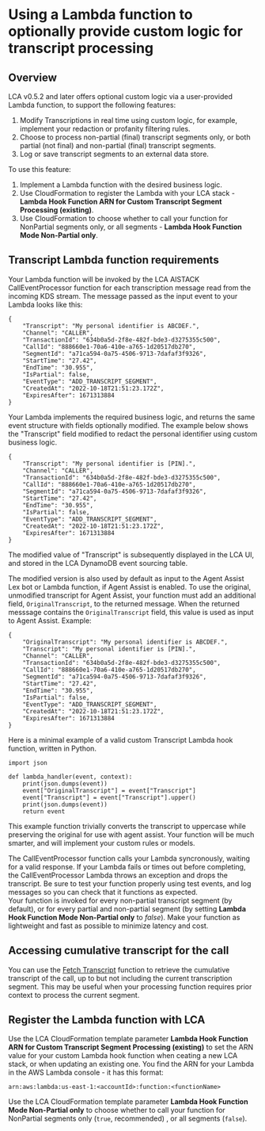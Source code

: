 # Using a Lambda function to optionally provide custom logic for transcript processing

## Overview

LCA v0.5.2 and later offers optional custom logic via a user-provided Lambda function, to support the following features:
1. Modify Transcriptions in real time using custom logic, for example, implement your redaction or profanity filtering rules.
2. Choose to process non-partial (final) transcript segments only, or both partial (not final) and non-partial (final) transcript segments.
3. Log or save transcript segments to an external data store.

To use this feature:
1. Implement a Lambda function with the desired business logic.
2. Use CloudFormation to register the Lambda with your LCA stack - **Lambda Hook Function ARN for Custom Transcript Segment Processing (existing)**.
3. Use CloudFormation to choose whether to call your function for NonPartial segments only, or all segments - **Lambda Hook Function Mode Non-Partial only**.


## Transcript Lambda function requirements

Your Lambda function will be invoked by the LCA AISTACK CallEventProcessor function for each transcription message read from the incoming KDS stream. The message passed as the input event to your Lambda looks like this:

```
{
    "Transcript": "My personal identifier is ABCDEF.",
    "Channel": "CALLER",
    "TransactionId": "634b0a5d-2f8e-482f-bde3-d3275355c500",
    "CallId": "888660e1-70a6-410e-a765-1d20517db270",
    "SegmentId": "a71ca594-0a75-4506-9713-7dafaf3f9326",
    "StartTime": "27.42",
    "EndTime": "30.955",
    "IsPartial": false,
    "EventType": "ADD_TRANSCRIPT_SEGMENT",
    "CreatedAt": "2022-10-18T21:51:23.172Z",
    "ExpiresAfter": 1671313884
}
```

Your Lambda implements the required business logic, and returns the same event structure with fields optionally modified. The example below shows
the "Transcript" field modified to redact the personal identifier using custom business logic.
```
{
    "Transcript": "My personal identifier is [PIN].",
    "Channel": "CALLER",
    "TransactionId": "634b0a5d-2f8e-482f-bde3-d3275355c500",
    "CallId": "888660e1-70a6-410e-a765-1d20517db270",
    "SegmentId": "a71ca594-0a75-4506-9713-7dafaf3f9326",
    "StartTime": "27.42",
    "EndTime": "30.955",
    "IsPartial": false,
    "EventType": "ADD_TRANSCRIPT_SEGMENT",
    "CreatedAt": "2022-10-18T21:51:23.172Z",
    "ExpiresAfter": 1671313884
}
``` 

The modified value of "Transcript" is subsequently displayed in the LCA UI, and stored in the LCA DynamoDB event sourcing table.   
  
The modified version is also used by default as input to the Agent Assist Lex bot or Lambda function, if Agent Assist is enabled. To use the original, unmodified transcript for Agent Assist, your function must add an additional field, `OriginalTranscript`, to the returned message. When the returned messsage contains the `OriginalTranscript` field, this value is used as input to Agent Assist. Example:

```
{
    "OriginalTranscript": "My personal identifier is ABCDEF.",
    "Transcript": "My personal identifier is [PIN].",
    "Channel": "CALLER",
    "TransactionId": "634b0a5d-2f8e-482f-bde3-d3275355c500",
    "CallId": "888660e1-70a6-410e-a765-1d20517db270",
    "SegmentId": "a71ca594-0a75-4506-9713-7dafaf3f9326",
    "StartTime": "27.42",
    "EndTime": "30.955",
    "IsPartial": false,
    "EventType": "ADD_TRANSCRIPT_SEGMENT",
    "CreatedAt": "2022-10-18T21:51:23.172Z",
    "ExpiresAfter": 1671313884
}
``` 

Here is a minimal example of a valid custom Transcript Lambda hook function, written in Python. 
```
import json

def lambda_handler(event, context):
    print(json.dumps(event))
    event["OriginalTranscript"] = event["Transcript"]
    event["Transcript"] = event["Transcript"].upper()
    print(json.dumps(event))
    return event
``` 

This example function trivially converts the transcript to uppercase while preserving the original for use with agent assist. Your function will be much smarter, and will implement your custom rules or models.

The CallEventProcessor function calls your Lambda syncronously, waiting for a valid response. If your Lambda fails or times out before completing, the CallEventProcessor Lambda throws an exception and drops the transcript. Be sure to test your function properly using test events, and log messages so you can check that it functions as expected.  
Your function is invoked for every non-partial transcript segment (by default), or for every partial and non-partial segment (by setting **Lambda Hook Function Mode Non-Partial only** to *false*). Make your function as lightweight and fast as possible to minimize latency and cost. 

## Accessing cumulative transcript for the call
You can use the [Fetch Transcript](./FetchTranscriptLambda.md) function to retrieve the cumulative transcript of the call, up to but not including the current transcription segment. This may be useful when your processing function requires prior context to process the current segment.

## Register the Lambda function with LCA

Use the LCA CloudFormation template parameter **Lambda Hook Function ARN for Custom Transcript Segment Processing (existing)** to set the ARN value for your custom Lambda hook function when ceating a new LCA stack, or when updating an existing one. You find the ARN for your Lambda in the AWS Lambda console - it has this format:
```
arn:aws:lambda:us-east-1:<accountId>:function:<functionName>
```

Use the LCA CloudFormation template parameter **Lambda Hook Function Mode Non-Partial only** to choose whether to call your function for NonPartial segments only (`true`, recommended) , or all segments (`false`).

